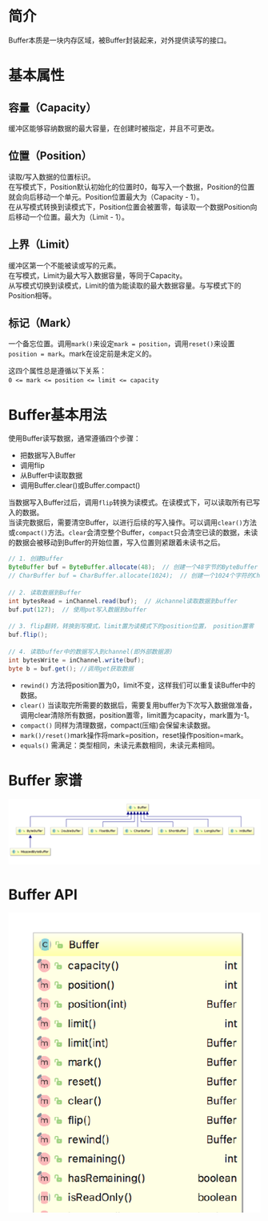 # 简介
Buffer本质是一块内存区域，被Buffer封装起来，对外提供读写的接口。

# 基本属性

## 容量（Capacity）
缓冲区能够容纳数据的最大容量，在创建时被指定，并且不可更改。

## 位置（Position）
读取/写入数据的位置标识。   
在写模式下，Position默认初始化的位置时0，每写入一个数据，Position的位置就会向后移动一个单元。Position位置最大为（Capacity - 1）。     
在从写模式转换到读模式下，Position位置会被置零，每读取一个数据Position向后移动一个位置。最大为（Limit - 1）。

## 上界（Limit）
缓冲区第一个不能被读或写的元素。    
在写模式，Limit为最大写入数据容量，等同于Capacity。   
从写模式切换到读模式，Limit的值为能读取的最大数据容量。与写模式下的Position相等。

## 标记（Mark）
一个备忘位置。调用`mark()`来设定`mark = position`，调用`reset()`来设置`position = mark`。mark在设定前是未定义的。   

这四个属性总是遵循以下关系：    
`0 <= mark <= position <= limit <= capacity`

# Buffer基本用法
使用Buffer读写数据，通常遵循四个步骤：   
* 把数据写入Buffer
* 调用flip
* 从Buffer中读取数据 
* 调用Buffer.clear()或Buffer.compact()

当数据写入Buffer过后，调用`flip`转换为读模式。在读模式下，可以读取所有已写入的数据。  
当读完数据后，需要清空Buffer，以进行后续的写入操作。可以调用`clear()`方法或`compact()`方法。`clear`会清空整个Buffer，`compact`只会清空已读的数据，未读的数据会被移动到Buffer的开始位置，写入位置则紧跟着未读书之后。

```java
// 1. 创建Buffer
ByteBuffer buf = ByteBuffer.allocate(48);  // 创建一个48字节的ByteBuffer
// CharBuffer buf = CharBuffer.allocate(1024);  // 创建一个1024个字符的CharBuffer

// 2. 读取数据到Buffer
int bytesRead = inChannel.read(buf);  // 从channel读取数据到buffer
buf.put(127);  // 使用put写入数据到buffer

// 3. flip翻转，转换到写模式，limit置为读模式下的position位置， position置零
buf.flip();

// 4. 读取buffer中的数据写入到channel(即外部数据源)
int bytesWrite = inChannel.write(buf);
byte b = buf.get(); //调用get获取数据
```

* `rewind()` 方法将position置为0，limit不变，这样我们可以重复读Buffer中的数据。     
* `clear()` 当读取完所需要的数据后，需要复用buffer为下次写入数据做准备，调用clear清除所有数据，position置零，limit置为capacity，mark置为-1。   
* `compact()` 同样为清理数据，compact(压缩)会保留未读数据。
* `mark()/reset()`mark操作将mark=position，reset操作position=mark。
* `equals()` 需满足：类型相同，未读元素数相同，未读元素相同。

# Buffer 家谱
![Buffer家谱](imgs/buffer-family.png)

# Buffer API
![Buffer API](imgs/buffer-api.png)


